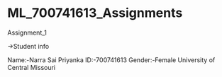 # ML_700741613_Assignments

Assignment_1

->Student info

Name:-Narra Sai Priyanka
ID:-700741613
Gender:-Female
University of Central Missouri

